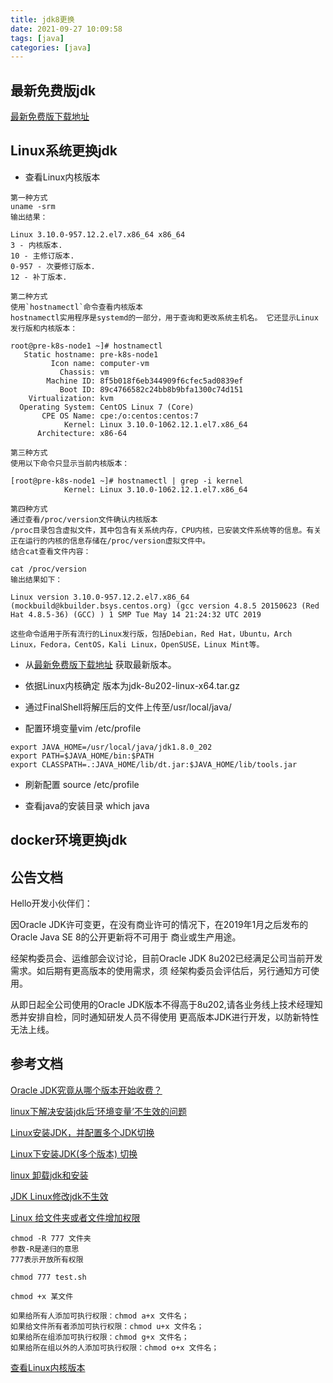 ```yaml
---
title: jdk8更换
date: 2021-09-27 10:09:58
tags: [java]
categories: [java]
---
```



## 最新免费版jdk
[最新免费版下载地址](https://www.oracle.com/java/technologies/javase/javase8-archive-downloads.html)

## Linux系统更换jdk
* 查看Linux内核版本
````
第一种方式
uname -srm
输出结果：

Linux 3.10.0-957.12.2.el7.x86_64 x86_64
3 - 内核版本.
10 - 主修订版本.
0-957 - 次要修订版本.
12 - 补丁版本.

第二种方式
使用`hostnamectl`命令查看内核版本
hostnamectl实用程序是systemd的一部分，用于查询和更改系统主机名。 它还显示Linux发行版和内核版本：

root@pre-k8s-node1 ~]# hostnamectl
   Static hostname: pre-k8s-node1
         Icon name: computer-vm
           Chassis: vm
        Machine ID: 8f5b018f6eb344909f6cfec5ad0839ef
           Boot ID: 89c4766582c24bb8b9bfa1300c74d151
    Virtualization: kvm
  Operating System: CentOS Linux 7 (Core)
       CPE OS Name: cpe:/o:centos:centos:7
            Kernel: Linux 3.10.0-1062.12.1.el7.x86_64
      Architecture: x86-64
      
第三种方式      
使用以下命令只显示当前内核版本：

[root@pre-k8s-node1 ~]# hostnamectl | grep -i kernel
            Kernel: Linux 3.10.0-1062.12.1.el7.x86_64
            
第四种方式      
通过查看/proc/version文件确认内核版本
/proc目录包含虚拟文件，其中包含有关系统内存，CPU内核，已安装文件系统等的信息。有关正在运行的内核的信息存储在/proc/version虚拟文件中。
结合cat查看文件内容：

cat /proc/version
输出结果如下：

Linux version 3.10.0-957.12.2.el7.x86_64 (mockbuild@kbuilder.bsys.centos.org) (gcc version 4.8.5 20150623 (Red Hat 4.8.5-36) (GCC) ) 1 SMP Tue May 14 21:24:32 UTC 2019            
      
这些命令适用于所有流行的Linux发行版，包括Debian，Red Hat，Ubuntu，Arch Linux，Fedora，CentOS，Kali Linux，OpenSUSE，Linux Mint等。      

````
  
* 从[最新免费版下载地址](https://www.oracle.com/java/technologies/javase/javase8-archive-downloads.html)
获取最新版本。

* 依据Linux内核确定 版本为jdk-8u202-linux-x64.tar.gz

* 通过FinalShell将解压后的文件上传至/usr/local/java/

* 配置环境变量vim /etc/profile
````
export JAVA_HOME=/usr/local/java/jdk1.8.0_202
export PATH=$JAVA_HOME/bin:$PATH
export CLASSPATH=.:JAVA_HOME/lib/dt.jar:$JAVA_HOME/lib/tools.jar
````

* 刷新配置
source /etc/profile
  
* 查看java的安装目录
which java

## docker环境更换jdk

## 公告文档
Hello开发小伙伴们：

   因Oracle JDK许可变更，在没有商业许可的情况下，在2019年1月之后发布的Oracle Java SE 8的公开更新将不可用于
商业或生产用途。

   经架构委员会、运维部会议讨论，目前Oracle JDK 8u202已经满足公司当前开发需求。如后期有更高版本的使用需求，须
经架构委员会评估后，另行通知方可使用。

   从即日起全公司使用的Oracle JDK版本不得高于8u202,请各业务线上技术经理知悉并安排自检，同时通知研发人员不得使用
更高版本JDK进行开发，以防新特性无法上线。

## 参考文档
 [Oracle JDK究竟从哪个版本开始收费？](https://www.cnblogs.com/xuruiming/p/12881503.html)

 [linux下解决安装jdk后‘环境变量’不生效的问题](https://www.shuzhiduo.com/A/kvJ34GYw5g/)

 [Linux安装JDK，并配置多个JDK切换](https://lenjor.github.io/2020/12/Linux-Java-JDK-install/)

 [Linux下安装JDK(多个版本) 切换](https://blog.csdn.net/jxpxlinkui/article/details/79649204)

 [linux 卸载jdk和安装](https://www.cnblogs.com/javabg/p/10332993.html)

 [JDK Linux修改jdk不生效](https://blog.csdn.net/ca1m0921/article/details/90322309)

 [Linux 给文件夹或者文件增加权限](https://blog.csdn.net/zhangvalue/article/details/84979635)

````
chmod -R 777 文件夹
参数-R是递归的意思
777表示开放所有权限

chmod 777 test.sh

chmod +x 某文件

如果给所有人添加可执行权限：chmod a+x 文件名；
如果给文件所有者添加可执行权限：chmod u+x 文件名；
如果给所在组添加可执行权限：chmod g+x 文件名；
如果给所在组以外的人添加可执行权限：chmod o+x 文件名；
````
 [查看Linux内核版本](https://www.cnblogs.com/linuxprobe/p/11664104.html)
